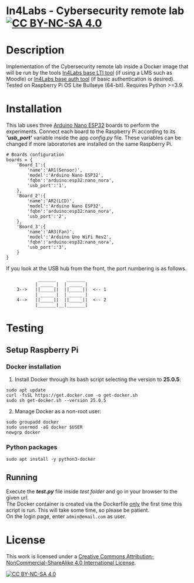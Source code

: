 In4Labs - Cybersecurity remote lab [![CC BY-NC-SA 4.0][cc-by-nc-sa-shield]][cc-by-nc-sa]
=====
# Description
Implementation of the Cybersecurity remote lab inside a Docker image that will be run by the tools [In4Labs base LTI tool](https://github.com/cRejon/in4labs) (if using a LMS such as Moodle) or [In4Labs base auth tool](https://github.com/cRejon/in4labs_auth) (if basic authentication is desired).  
Tested on Raspberry Pi OS Lite Bullseye (64-bit). Requires Python >=3.9.

# Installation
This lab uses three [Arduino Nano ESP32](https://docs.arduino.cc/hardware/nano-esp32) boards to perform the experiments. Connect each board to the Raspberry Pi according to its **_'usb_port'_** variable inside the app _config.py_ file. These variables can be changed if more laboratories are installed on the same Raspberry Pi.
```
# Boards configuration
boards = {
    'Board_1':{
        'name':'AR1(Sensor)',
        'model':'Arduino Nano ESP32',
        'fqbn':'arduino:esp32:nano_nora',
        'usb_port':'1',
    },
    'Board_2':{
        'name':'AR2(LCD)',
        'model':'Arduino Nano ESP32',
        'fqbn':'arduino:esp32:nano_nora',
        'usb_port':'2',
    },
    'Board_3':{
        'name':'AR3(Fan)',
        'model':'Arduino Uno WiFi Rev2',
        'fqbn':'arduino:esp32:nano_nora',
        'usb_port':'3',
    }
}
```
If you look at the USB hub from the front, the port numbering is as follows.

                _______    _______ 
               | _____ |  | _____ | 
        3-->   ||_____||  ||_____||  <-- 1
               | _____ |  | _____ | 
        4-->   ||_____||  ||_____||  <-- 2
               |_______|__|_______|

# Testing
## Setup Raspberry Pi
### Docker installation
1. Install Docker through its bash script selecting the version to **25.0.5**:
```
sudo apt update
curl -fsSL https://get.docker.com -o get-docker.sh
sudo sh get-docker.sh --version 25.0.5
```
2. Manage Docker as a non-root user:
``` 
sudo groupadd docker
sudo usermod -aG docker $USER
newgrp docker
```
### Python packages
```
sudo apt install -y python3-docker
```
## Running
Execute the **_test.py_** file inside _test folder_ and go in your browser to the given url.  
The Docker container is created via the Dockerfile <ins>only</ins> the first time this script is run. This will take some time, so please be patient.  
On the login page, enter ```admin@email.com``` as user.
# License
This work is licensed under a
[Creative Commons Attribution-NonCommercial-ShareAlike 4.0 International License][cc-by-nc-sa].

[![CC BY-NC-SA 4.0][cc-by-nc-sa-image]][cc-by-nc-sa]

[cc-by-nc-sa]: http://creativecommons.org/licenses/by-nc-sa/4.0/
[cc-by-nc-sa-image]: https://licensebuttons.net/l/by-nc-sa/4.0/88x31.png
[cc-by-nc-sa-shield]: https://img.shields.io/badge/License-CC%20BY--NC--SA%204.0-lightgrey.svg
